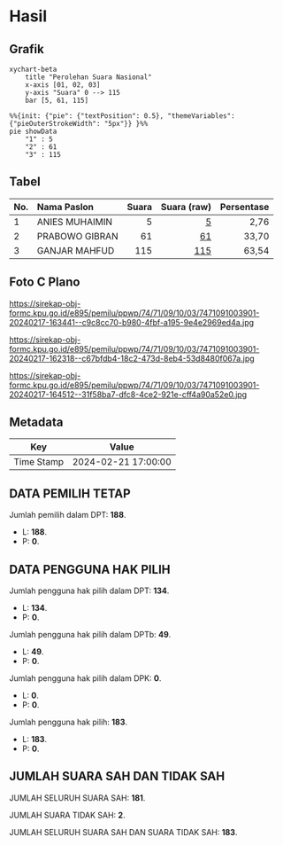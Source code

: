 # Hasil

## Grafik

```mermaid
xychart-beta
    title "Perolehan Suara Nasional"
    x-axis [01, 02, 03]
    y-axis "Suara" 0 --> 115
    bar [5, 61, 115]
```

```mermaid
%%{init: {"pie": {"textPosition": 0.5}, "themeVariables": {"pieOuterStrokeWidth": "5px"}} }%%
pie showData
    "1" : 5
    "2" : 61
    "3" : 115
```

## Tabel

| No. | Nama Paslon    | Suara | Suara (raw) | Persentase |
|:--- |:-------------- | -----:| -----------:| ----------:|
| 1   | ANIES MUHAIMIN | 5     | [5][p-1]    | 2,76       |
| 2   | PRABOWO GIBRAN | 61    | [61][p-2]   | 33,70      |
| 3   | GANJAR MAHFUD  | 115   | [115][p-3]  | 63,54      |


[p-1]: https://github.com/gigit-pemilu/pemilu-2024/blob/main/pilpres/hitung-suara/sub/74-sulawesi-tenggara/sub/71-kota-kendari/sub/09-puuwatu/sub/1003-punggolaka/sub/901-tps/sub/paslon-1.txt
[p-2]: https://github.com/gigit-pemilu/pemilu-2024/blob/main/pilpres/hitung-suara/sub/74-sulawesi-tenggara/sub/71-kota-kendari/sub/09-puuwatu/sub/1003-punggolaka/sub/901-tps/sub/paslon-2.txt
[p-3]: https://github.com/gigit-pemilu/pemilu-2024/blob/main/pilpres/hitung-suara/sub/74-sulawesi-tenggara/sub/71-kota-kendari/sub/09-puuwatu/sub/1003-punggolaka/sub/901-tps/sub/paslon-3.txt

## Foto C Plano

https://sirekap-obj-formc.kpu.go.id/e895/pemilu/ppwp/74/71/09/10/03/7471091003901-20240217-163441--c9c8cc70-b980-4fbf-a195-9e4e2969ed4a.jpg

https://sirekap-obj-formc.kpu.go.id/e895/pemilu/ppwp/74/71/09/10/03/7471091003901-20240217-162318--c67bfdb4-18c2-473d-8eb4-53d8480f067a.jpg

https://sirekap-obj-formc.kpu.go.id/e895/pemilu/ppwp/74/71/09/10/03/7471091003901-20240217-164512--31f58ba7-dfc8-4ce2-921e-cff4a90a52e0.jpg


## Metadata

| Key        | Value               |
| ---------- | ------------------- |
| Time Stamp | 2024-02-21 17:00:00 |


## DATA PEMILIH TETAP

Jumlah pemilih dalam DPT: **188**.
 * L: **188**.
 * P: **0**.

## DATA PENGGUNA HAK PILIH

Jumlah pengguna hak pilih dalam DPT: **134**.
 * L: **134**.
 * P: **0**.

Jumlah pengguna hak pilih dalam DPTb: **49**.
 * L: **49**.
 * P: **0**.

Jumlah pengguna hak pilih dalam DPK: **0**.
 * L: **0**.
 * P: **0**.

Jumlah pengguna hak pilih: **183**.
 * L: **183**.
 * P: **0**.

## JUMLAH SUARA SAH DAN TIDAK SAH

JUMLAH SELURUH SUARA SAH: **181**.

JUMLAH SUARA TIDAK SAH: **2**.

JUMLAH SELURUH SUARA SAH DAN SUARA TIDAK SAH: **183**.


